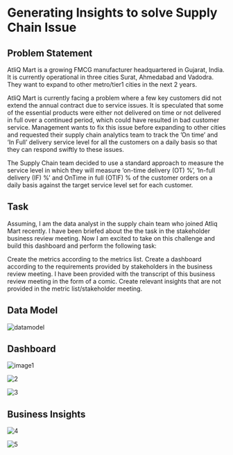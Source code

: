 <h1> Generating Insights to solve Supply Chain Issue </h1>
<h2>Problem Statement</h2>
AtliQ Mart is a growing FMCG manufacturer headquartered in Gujarat, India. It is currently operational in three cities Surat, Ahmedabad and Vadodra. They want to expand to other metro/tier1 cities in the next 2 years.

AtliQ Mart is currently facing a problem where a few key customers did not extend the annual contract due to service issues. It is speculated that some of the essential products were either not delivered on time or not delivered in full over a continued period, which could have resulted in bad customer service. Management wants to fix this issue before expanding to other cities and requested their supply chain analytics team to track the ’On time’ and ‘In Full’ delivery service level for all the customers on a daily basis so that they can respond swiftly to these issues.

The Supply Chain team decided to use a standard approach to measure the service level in which they will measure ‘on-time delivery (OT) %’, ‘In-full delivery (IF) %’ and OnTime in full (OTIF) % of the customer orders on a daily basis against the target service level set for each customer.

<h2>Task</h2>

Assuming, I am the data analyst in the supply chain team who joined Atliq Mart recently. I have been briefed about the the task in the stakeholder business review meeting. Now I am excited to take on this challenge and build this dashboard and perform the following task:

Create the metrics according to the metrics list.
Create a dashboard according to the requirements provided by stakeholders in the business review meeting. I have been provided with the transcript of this business review meeting in the form of a comic.
Create relevant insights that are not provided in the metric list/stakeholder meeting.

<h2>Data Model</h2>

![datamodel](https://github.com/HemChoudhary/Project_Challenge/assets/133516629/7dcde70c-2611-4d3f-9dcf-594b99e6de81)

<h2>Dashboard</h2>

![image1](https://github.com/HemChoudhary/Project_Challenge/assets/133516629/95ba01cb-5954-49b6-b527-75cb2cde1a90)

![2](https://github.com/HemChoudhary/Project_Challenge/assets/133516629/35c3bfd6-bf12-499b-ae70-7e234d47370c)

![3](https://github.com/HemChoudhary/Project_Challenge/assets/133516629/d4c790cd-aebc-4ad9-b9c8-3359fa5f7698)

<h2>Business Insights</h2>

![4](https://github.com/HemChoudhary/Project_Challenge/assets/133516629/bfd3e9fe-fe1a-4b1a-a16f-ea6d109fbcf5)

![5](https://github.com/HemChoudhary/Project_Challenge/assets/133516629/d92db2d7-4d3b-4fe0-8cae-c925ac69b5d3)

